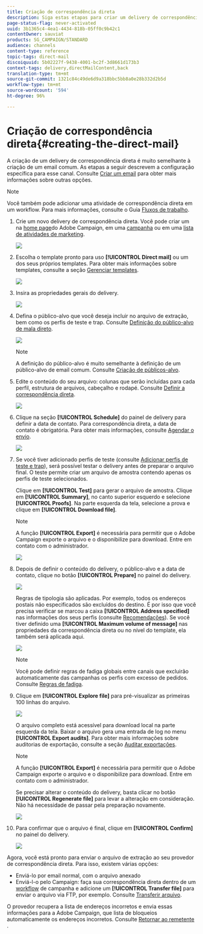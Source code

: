 ```yaml
---
title: Criação de correspondência direta
description: Siga estas etapas para criar um delivery de correspondência direta no Adobe Campaign.
page-status-flag: never-activated
uuid: 3b1365c4-4ea1-4434-818b-05ff0c9b42c1
contentOwner: sauviat
products: SG_CAMPAIGN/STANDARD
audience: channels
content-type: reference
topic-tags: direct-mail
discoiquuid: 5b02227f-9438-4001-bc2f-3d8661d173b3
context-tags: delivery,directMailContent,back
translation-type: tm+mt
source-git-commit: 1321c84c49de6d9a318bbc5bb8a0e28b332d2b5d
workflow-type: tm+mt
source-wordcount: '594'
ht-degree: 96%

---
```



# Criação de correspondência direta{#creating-the-direct-mail}

A criação de um delivery de correspondência direta é muito semelhante à criação de um email comum. As etapas a seguir descrevem a configuração específica para esse canal. Consulte [Criar um email](../../channels/using/creating-an-email.md) para obter mais informações sobre outras opções.

>[!NOTE]
>
>Você também pode adicionar uma atividade de correspondência direta em um workflow. Para mais informações, consulte o Guia [Fluxos de trabalho](../../automating/using/direct-mail-delivery.md).

1. Crie um novo delivery de correspondência direta. Você pode criar um na [home page](../../start/using/interface-description.md#home-page)do Adobe Campaign, em uma [campanha](../../start/using/marketing-activities.md#creating-a-marketing-activity) ou em uma [lista de atividades de marketing](../../start/using/programs-and-campaigns.md#creating-a-campaign).

   ![](assets/direct_mail_1.png)

1. Escolha o template pronto para uso **[!UICONTROL Direct mail]** ou um dos seus próprios templates. Para obter mais informações sobre templates, consulte a seção [Gerenciar templates](../../start/using/marketing-activity-templates.md).

   ![](assets/direct_mail_2.png)

1. Insira as propriedades gerais do delivery.

   ![](assets/direct_mail_3.png)

1. Defina o público-alvo que você deseja incluir no arquivo de extração, bem como os perfis de teste e trap. Consulte [Definição do público-alvo de mala direto](../../channels/using/defining-the-direct-mail-audience.md).

   ![](assets/direct_mail_4.png)

   >[!NOTE]
   >
   >A definição do público-alvo é muito semelhante à definição de um público-alvo de email comum. Consulte [Criação de públicos-alvo](../../audiences/using/creating-audiences.md).

1. Edite o conteúdo do seu arquivo: colunas que serão incluídas para cada perfil, estrutura de arquivos, cabeçalho e rodapé. Consulte [Definir a correspondência direta](../../channels/using/defining-the-direct-mail-content.md).

   ![](assets/direct_mail_5.png)

1. Clique na seção **[!UICONTROL Schedule]** do painel de delivery para definir a data de contato. Para correspondência direta, a data de contato é obrigatória. Para obter mais informações, consulte [Agendar o envio](../../sending/using/about-scheduling-messages.md).

   ![](assets/direct_mail_8.png)

1. Se você tiver adicionado perfis de teste (consulte [Adicionar perfis de teste e trap](../../channels/using/defining-the-direct-mail-audience.md#adding-test-and-trap-profiles)), será possível testar o delivery antes de preparar o arquivo final. O teste permite criar um arquivo de amostra contendo apenas os perfis de teste selecionados.

   Clique em **[!UICONTROL Test]** para gerar o arquivo de amostra. Clique em **[!UICONTROL Summary]**, no canto superior esquerdo e selecione **[!UICONTROL Proofs]**. Na parte esquerda da tela, selecione a prova e clique em **[!UICONTROL Download file]**.

   >[!NOTE]
   >
   >A função **[!UICONTROL Export]** é necessária para permitir que o Adobe Campaign exporte o arquivo e o disponibilize para download. Entre em contato com o administrador.

   ![](assets/direct_mail_19.png)

1. Depois de definir o conteúdo do delivery, o público-alvo e a data de contato, clique no botão **[!UICONTROL Prepare]** no painel do delivery.

   ![](assets/direct_mail_16.png)

   Regras de tipologia são aplicadas. Por exemplo, todos os endereços postais não especificados são excluídos do destino. É por isso que você precisa verificar se marcou a caixa **[!UICONTROL Address specified]** nas informações dos seus perfis (consulte [Recomendações](../../channels/using/about-direct-mail.md#recommendations)). Se você tiver definido uma **[!UICONTROL Maximum volume of message]** nas propriedades da correspondência direta ou no nível do template, ela também será aplicada aqui.

   ![](assets/direct_mail_25.png)

   >[!NOTE]
   >
   >Você pode definir regras de fadiga globais entre canais que excluirão automaticamente das campanhas os perfis com excesso de pedidos. Consulte [Regras de fadiga](../../sending/using/fatigue-rules.md).

1. Clique em **[!UICONTROL Explore file]** para pré-visualizar as primeiras 100 linhas do arquivo.

   ![](assets/direct_mail_18.png)

   O arquivo completo está acessível para download local na parte esquerda da tela. Baixar o arquivo gera uma entrada de log no menu **[!UICONTROL Export audits]**. Para obter mais informações sobre auditorias de exportação, consulte a seção [Auditar exportações](../../administration/using/auditing-export-logs.md).

   >[!NOTE]
   >
   >A função **[!UICONTROL Export]** é necessária para permitir que o Adobe Campaign exporte o arquivo e o disponibilize para download. Entre em contato com o administrador.

   Se precisar alterar o conteúdo do delivery, basta clicar no botão **[!UICONTROL Regenerate file]** para levar a alteração em consideração. Não há necessidade de passar pela preparação novamente.

   ![](assets/direct_mail_21.png)

1. Para confirmar que o arquivo é final, clique em **[!UICONTROL Confirm]** no painel do delivery.

   ![](assets/direct_mail_20.png)

Agora, você está pronto para enviar o arquivo de extração ao seu provedor de correspondência direta. Para isso, existem várias opções:

* Enviá-lo por email normal, com o arquivo anexado
* Enviá-l-o pelo Campaign: faça sua correspondência direta dentro de um [workflow](../../automating/using/direct-mail-delivery.md) de campanha e adicione um **[!UICONTROL Transfer file]** para enviar o arquivo via FTP, por exemplo. Consulte [Transferir arquivo](../../automating/using/transfer-file.md).

O provedor recupera a lista de endereços incorretos e envia essas informações para a Adobe Campaign, que lista de bloqueios automaticamente os endereços incorretos. Consulte [Retornar ao remetente](../../channels/using/return-to-sender.md) .
